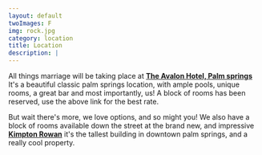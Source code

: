 ```yaml
---
layout: default
twoImages: F
img: rock.jpg
category: location
title: Location
description: |
---
```



All things marriage will be taking place at **[The Avalon Hotel, Palm springs](http://www.avalon-hotel.com/palm-springs)** It's a beautiful classic palm springs location, with ample pools, unique rooms, a great bar and most importantly, us!  A block of rooms has been reserved,  use the above link for the best rate.  

But wait there's more, we love options, and so might you! We also have a block of rooms available down the street at the brand new, and impressive **[Kimpton Rowan](http://www.rowanpalmsprings.com/)** it's the tallest building in downtown palm springs, and a really cool property.  
